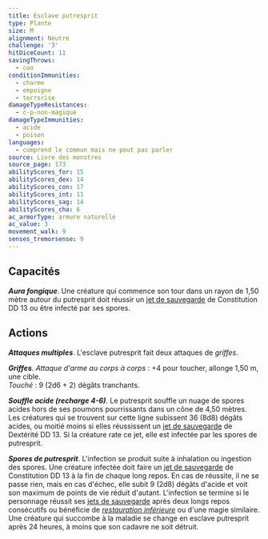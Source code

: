 ```yaml
---
title: Esclave putresprit
type: Plante
size: M
alignment: Neutre
challenge: '3'
hitDiceCount: 11
savingThrows:
  - con
conditionImmunities:
  - charme
  - empoigne
  - terrorise
damageTypeResistances:
  - c-p-non-magique
damageTypeImmunities:
  - acide
  - poison
languages:
  - comprend le commun mais ne peut pas parler
source: Livre des monstres
source_page: 173
abilityScores_for: 15
abilityScores_dex: 14
abilityScores_con: 17
abilityScores_int: 11
abilityScores_sag: 14
abilityScores_cha: 6
ac_armorType: armure naturelle
ac_value: 3
movement_walk: 9
senses_tremorsense: 9
---
```

## Capacités
_**Aura fongique**_. Une créature qui commence son tour dans un rayon de 1,50 mètre autour du putresprit doit réussir un [jet de sauvegarde](/utiliser-les-caracteristiques/#jets-de-sauvegarde) de Constitution DD 13 ou être infecté par ses spores.

## Actions
_**Attaques multiples**_. L'esclave putresprit fait deux attaques de _griffes_.

_**Griffes**_. _Attaque d'arme au corps à corps_ : +4 pour toucher, allonge 1,50 m, une cible.  
_Touché_ : 9 (2d6 + 2) dégâts tranchants.

_**Souffle acide (recharge 4-6)**_. Le putresprit souffle un nuage de spores acides hors de ses poumons pourrissants dans un cône de 4,50 mètres. Les créatures qui se trouvent sur cette ligne subissent 36 (8d8) dégâts acides, ou moitié moins si elles réussissent un [jet de sauvegarde](/utiliser-les-caracteristiques/#jets-de-sauvegarde) de Dextérité DD 13. Si la créature rate ce jet, elle est infectée par les spores de putresprit.

_**Spores de putresprit**_. L'infection se produit suite à inhalation ou ingestion des spores. Une créature infectée doit faire un [jet de sauvegarde](/utiliser-les-caracteristiques/#jets-de-sauvegarde) de Constitution DD 13 à la fin de chaque long repos. En cas de réussite, il ne se passe rien, mais en cas d'échec, elle subit 9 (2d8) dégâts d'acide et voit son maximum de points de vie réduit d'autant. L'infection se termine si le personnage réussit ses [jets de sauvegarde](/utiliser-les-caracteristiques/#jets-de-sauvegarde) après deux longs repos consécutifs ou bénéficie de [_restauration inférieure_](/grimoire/restauration-inferieure/) ou d'une magie similaire. Une créature qui succombe à la maladie se change en esclave putresprit après 24 heures, à moins que son cadavre ne soit détruit.
